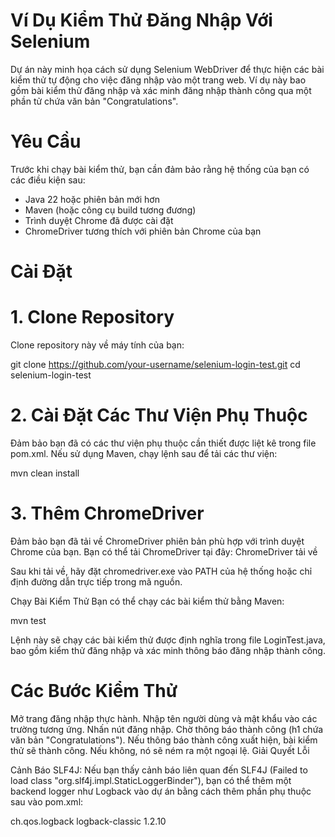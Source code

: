 # Ví Dụ Kiểm Thử Đăng Nhập Với Selenium

Dự án này minh họa cách sử dụng Selenium WebDriver để thực hiện các bài kiểm thử tự động cho việc đăng nhập vào một trang web. Ví dụ này bao gồm bài kiểm thử đăng nhập và xác minh đăng nhập thành công qua một phần tử chứa văn bản "Congratulations".

# Yêu Cầu

Trước khi chạy bài kiểm thử, bạn cần đảm bảo rằng hệ thống của bạn có các điều kiện sau:

- Java 22 hoặc phiên bản mới hơn
- Maven (hoặc công cụ build tương đương)
- Trình duyệt Chrome đã được cài đặt
- ChromeDriver tương thích với phiên bản Chrome của bạn

# Cài Đặt

# 1. Clone Repository

Clone repository này về máy tính của bạn:


git clone https://github.com/your-username/selenium-login-test.git
cd selenium-login-test

# 2. Cài Đặt Các Thư Viện Phụ Thuộc
Đảm bảo bạn đã có các thư viện phụ thuộc cần thiết được liệt kê trong file pom.xml. Nếu sử dụng Maven, chạy lệnh sau để tải các thư viện:

mvn clean install

# 3. Thêm ChromeDriver
Đảm bảo bạn đã tải về ChromeDriver phiên bản phù hợp với trình duyệt Chrome của bạn. Bạn có thể tải ChromeDriver tại đây: ChromeDriver tải về

Sau khi tải về, hãy đặt chromedriver.exe vào PATH của hệ thống hoặc chỉ định đường dẫn trực tiếp trong mã nguồn.

Chạy Bài Kiểm Thử
Bạn có thể chạy các bài kiểm thử bằng Maven:

mvn test

Lệnh này sẽ chạy các bài kiểm thử được định nghĩa trong file LoginTest.java, bao gồm kiểm thử đăng nhập và xác minh thông báo đăng nhập thành công.

 # Các Bước Kiểm Thử

Mở trang đăng nhập thực hành.
Nhập tên người dùng và mật khẩu vào các trường tương ứng.
Nhấn nút đăng nhập.
Chờ thông báo thành công (h1 chứa văn bản "Congratulations").
Nếu thông báo thành công xuất hiện, bài kiểm thử sẽ thành công. Nếu không, nó sẽ ném ra một ngoại lệ.
Giải Quyết Lỗi

Cảnh Báo SLF4J: Nếu bạn thấy cảnh báo liên quan đến SLF4J (Failed to load class "org.slf4j.impl.StaticLoggerBinder"), bạn có thể thêm một backend logger như Logback vào dự án bằng cách thêm phần phụ thuộc sau vào pom.xml:

<dependency>
    <groupId>ch.qos.logback</groupId>
    <artifactId>logback-classic</artifactId>
    <version>1.2.10</version>
</dependency>




